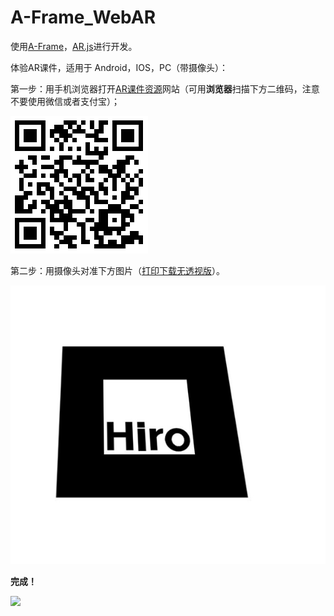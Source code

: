 # A-Frame_WebAR

使用[A-Frame](https://aframe.io/)，[AR.js](https://jeromeetienne.github.io/AR.js/)进行开发。

体验AR课件，适用于 Android，IOS，PC（带摄像头）：

第一步：用手机浏览器打开[AR课件资源](<https://wxyangjie.github.io/A-Frame_WebAR/index.html>)网站（可用**浏览器**扫描下方二维码，注意不要使用微信或者支付宝）；

![](images\website.png)

第二步：用摄像头对准下方图片（[打印下载无透视版](<https://jeromeetienne.github.io/AR.js/data/images/HIRO.jpg>)）。

![](images\HIRO2.jpg)

**完成！**

![](images\test.jpg)